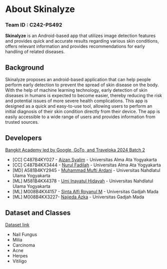 <h1>About Skinalyze</h1>

### Team ID : C242-PS492

**Skinalyze** is an Android-based app that utilizes image detection features and provides quick and accurate results regarding various skin conditions, offers relevant information and provides recommendations for early handling of related diseases.

## Background
Skinalyze proposes an android-based application that can help people perform early detection to prevent the spread of skin disease on the body. With the help of machine learning technology, early detection of skin diseases in humans is expected to become easier, thereby reducing the risk and potential issues of more severe health complications. This app is designed as a quick and easy-to-use tool, allowing users to perform an initial diagnosis of their skin condition directly from their device. The app is easily accessible to a wide range of users and provides information from trusted sources.

## Developers
 <a href="https://grow.google/intl/id_id/bangkit/?tab=machine-learning">Bangkit Academy led by Google, GoTo, and Traveloka 2024 Batch 2</a>
- [CC] C487B4KY027 - <a href="https://github.com/aznsylm" title="Github Aizan Syalim" target="_blank">Aizan Syalim</a> - Universitas Alma Ata Yogyakarta
- [CC] C487B4KX3444 - <a href="https://github.com/Nufa-nur" title="Github Nurul Fadhilah" target="_blank">Nurul Fadilah</a> - Universitas Alma Ata Yogyakarta
- [MD]	A581B4KY2945 - <a href="https://github.com/muftiardani" title="Github Muhammad Mufti Ardani" target="_blank">Muhammad Mufti Ardani</a> - Universitas Nahdlatul Ulama Yogyakarta
- [ML] M581B4KX4378 - <a href="https://github.com/UmiHidayah12" title="GitHub Umi Inayatul Hidayah" target="_blank">Umi Inayatul Hidayah</a> - Universitas Nahdlatul Ulama Yogyakarta
- [ML] M008B4KX4157 - <a href="https://github.com/sintaalfirm" title="Github Sinta Alfi R" target="_blank">Sinta Alfi Royanul M</a> - Universitas Gadjah Mada
- [ML] M008B4KX3227- <a href="https://github.com/azkanajieda" title="GitHub Najieda Azka" target="_blank">Najieda Azka</a> - Universitas Gadjah Mada

## Dataset and Classes
<a href ="https://drive.google.com/drive/folders/1wiZjdL7GFwV1sZZSXznUCqfV6jrSwf9e?usp=sharing">Dataset link</a>
* Nail Fungus
* Milia
* Carcinoma
* Acne
* Herpes
* Vitiligo
